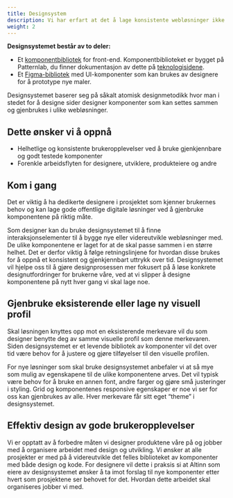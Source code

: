 ```yaml
---
title: Designsystem
description: Vi har erfart at det å lage konsistente webløsninger ikke er så lett. Derfor har vi laget et designsystem som skal gjøre samarbeidet mellom designere, utviklere og andre folk lettere, og få webløsningene våre til å fremstå mer helhetlige.
weight: 2
---
```


**Designsystemet består av to deler:**

- Et [komponentbibliotek](https://altinn.github.io/designsystem-styleguide/komponenter/) for front-end. Komponentbiblioteket er bygget på Patternlab, du finner dokumentasjon av dette på [teknologisidene](/teknologi/front-end-designsystem/).
- Et [Figma-bibliotek](/design/figma/) med UI-komponenter som kan brukes av designere for å prototype nye maler. 

Designsystemet baserer seg på såkalt atomisk designmetodikk hvor man i stedet for å designe sider designer komponenter som kan settes sammen og gjenbrukes i ulike webløsninger. 

## Dette ønsker vi å oppnå
- Helhetlige og konsistente brukeropplevelser ved å bruke gjenkjennbare og godt testede komponenter
- Forenkle arbeidsflyten for designere, utviklere, produkteiere og andre

## Kom i gang
Det er viktig å ha dedikerte designere i prosjektet som kjenner brukernes behov og kan lage gode offentlige digitale løsninger ved å gjenbruke komponentene på riktig måte.

Som designer kan du bruke designsystemet til å finne interaksjonselementer til å bygge nye eller videreutvikle webløsninger med. De ulike komponentene er laget for at de skal passe sammen i en større helhet. Det er derfor viktig å følge retningslinjene for hvordan disse brukes for å oppnå et konsistent og gjenkjennbart uttrykk over tid. Designsystemet vil hjelpe oss til å gjøre designprosessen mer fokusert på å løse konkrete designutfordringer for brukerne våre, ved at vi slipper å designe komponentene på nytt hver gang vi skal lage noe.

## Gjenbruke eksisterende eller lage ny visuell profil

Skal løsningen knyttes opp mot en eksisterende merkevare vil du som designer benytte deg av samme visuelle profil som denne merkevaren. Siden designsystemet er et levende bibliotek av komponenter vil det over tid være behov for å justere og gjøre tilføyelser til den visuelle profilen.

For nye løsninger som skal bruke designsystemet anbefaler vi at så mye som mulig av egenskapene til de ulike komponentene arves. Det vil typisk være behov for å bruke en annen font, andre farger og gjøre små justeringer i styling. Grid og komponentenes responsive egenskaper er noe vi ser for oss kan gjenbrukes av alle. Hver merkevare får sitt eget “theme” i designsystemet.

## Effektiv design av gode brukeropplevelser

Vi er opptatt av å forbedre måten vi designer produktene våre på og jobber med å organisere arbeidet med design og utvikling. Vi ønsker at alle prosjekter er med på å videreutvikle det felles biblioteket av komponenter med både design og kode. For designere vil dette i praksis si at Altinn som eiere av designsystemet ønsker å ta imot forslag til nye komponenter etter hvert som prosjektene ser behovet for det. Hvordan dette arbeidet skal organiseres jobber vi med.

